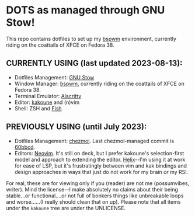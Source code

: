 # DOTS as managed through GNU Stow!

This repo contains dotfiles to set up my [bspwm](https://github.com/baskerville/bspwm) environment, currently riding on the coattails of XFCE on Fedora 38.

## CURRENTLY USING (last updated 2023-08-13):

- Dotfiles Management: [GNU Stow](https://www.gnu.org/software/stow/)
- Window Manager: [bspwm](https://github.com/baskerville/bspwm), currently riding on the coattails of XFCE on Fedora 38.
- Terminal Emulator: [Alacritty](https://alacritty.org/)
- Editor: [kakoune](https://kakoune.org/) and (n)vim
- Shell: ZSH and [Fish](https://fishshell.com/)

## PREVIOUSLY USING (until July 2023):
- Dotfiles Management: [chezmoi](https://www.chezmoi.io). Last chezmoi-managed commit is [60bbcd](https://github.com/possumvibes/dotfiles/tree/60bbcd20b981f844197c40eb074131988ec28784). 
- Editors: [Neovim](neovim.io/). It's still on deck, but I prefer kakoune's selection-first model and approach to extending the editor. [Helix](https://helix-editor.com/)--I'm using it at work for ease of LSP, but it's frustratingly between vim and kak bindings and design approaches in ways that just do not work for my brain *or* my RSI.


For real, these are for viewing only if you (reader) are not me (possumvibes, writer). Mind the license--I make absolutely no claims about their being stable...or functional....or not full of bonkers things like unbreakable loops and worse......(I really should clean that on up). Please note that all items under the `kakoune` tree are under the UNLICENSE.
